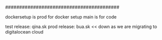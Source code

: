 #########################################

dockersetup is prod for docker setup
main  is for code 


test release: qina.sk 
prod release: bua.sk   << down as we are migrating to digitalocean cloud 

